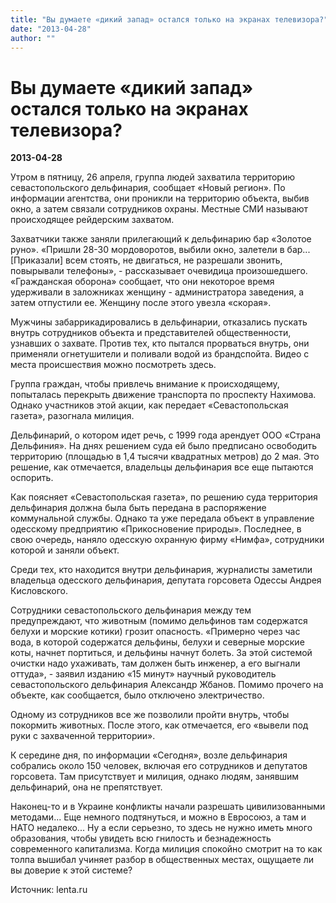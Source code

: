 ```yaml
---
title: "Вы думаете «дикий запад» остался только на экранах телевизора?"
date: "2013-04-28"
author: ""
---
```


# Вы думаете «дикий запад» остался только на экранах телевизора?

**2013-04-28** 

Утром в пятницу, 26 апреля, группа людей захватила территорию севастопольского дельфинария, сообщает «Новый регион». По информации агентства, они проникли на территорию объекта, выбив окно, а затем связали сотрудников охраны. Местные СМИ называют происходящее рейдерским захватом.



Захватчики также заняли прилегающий к дельфинарию бар «Золотое руно». «Пришли 28-30 мордоворотов, выбили окно, залетели в бар... [Приказали] всем стоять, не двигаться, не разрешали звонить, повырывали телефоны», - рассказывает очевидица произошедшего. «Гражданская оборона» сообщает, что они некоторое время удерживали в заложниках женщину - администратора заведения, а затем отпустили ее. Женщину после этого увезла «скорая».



Мужчины забаррикадировались в дельфинарии, отказались пускать внутрь сотрудников объекта и представителей общественности, узнавших о захвате. Против тех, кто пытался прорваться внутрь, они применяли огнетушители и поливали водой из брандспойта. Видео с места происшествия можно посмотреть здесь.



Группа граждан, чтобы привлечь внимание к происходящему, попыталась перекрыть движение транспорта по проспекту Нахимова. Однако участников этой акции, как передает «Севастопольская газета», разогнала милиция.



Дельфинарий, о котором идет речь, с 1999 года арендует ООО «Страна Дельфиния». На днях решением суда ей было предписано освободить территорию (площадью в 1,4 тысячи квадратных метров) до 2 мая. Это решение, как отмечается, владельцы дельфинария все еще пытаются оспорить.



Как поясняет «Севастопольская газета», по решению суда территория дельфинария должна была быть передана в распоряжение коммунальной службы. Однако та уже передала объект в управление одесскому предприятию «Прикосновение природы». Последнее, в свою очередь, наняло одесскую охранную фирму «Нимфа», сотрудники которой и заняли объект.



Среди тех, кто находится внутри дельфинария, журналисты заметили владельца одесского дельфинария, депутата горсовета Одессы Андрея Кисловского.



Сотрудники севастопольского дельфинария между тем предупреждают, что животным (помимо дельфинов там содержатся белухи и морские котики) грозит опасность. «Примерно через час вода, в которой содержатся дельфины, белухи и северные морские коты, начнет портиться, и дельфины начнут болеть. За этой системой очистки надо ухаживать, там должен быть инженер, а его выгнали оттуда», - заявил изданию «15 минут» научный руководитель севастопольского дельфинария Александр Жбанов. Помимо прочего на объекте, как сообщается, было отключено электричество.



Одному из сотрудников все же позволили пройти внутрь, чтобы покормить животных. После этого, как отмечается, его «вывели под руки с захваченной территории».



К середине дня, по информации «Сегодня», возле дельфинария собрались около 150 человек, включая его сотрудников и депутатов горсовета. Там присутствует и милиция, однако людям, занявшим дельфинарий, она не препятствует.

Наконец-то и в Украине конфликты начали разрешать цивилизованными методами... Еще немного подтянуться, и можно в Евросоюз, а там и НАТО недалеко... Ну а если серьезно, то здесь не нужно иметь много образования, чтобы увидеть всю гнилость и безнадежность современного капитализма. Когда милиция спокойно смотрит на то как толпа вышибал учиняет разбор в общественных местах, ощущаете ли вы доверие к этой системе?

Источник: lenta.ru